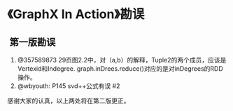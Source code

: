 # 《GraphX In Action》勘误


##  第一版勘误
1. @357589873 29页图2.2中，对（a,b）的解释，Tuple2的两个成员，应该是Vertexid和Indegree. graph.inDrees.reduce()对应的是对inDegrees的RDD操作。
2. @wbyouth: P145 svd++公式有误 #2

感谢大家的认真，以上两处将在第二版更正。
